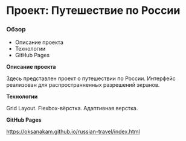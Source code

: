 # Проект: Путешествие по России

### Обзор
* Описание проекта
* Технологии
* GitHub Pages

**Описание проекта**

Здесь представлен проект о путешествии по России.
Интерфейс реализован для распространненных разрешений экранов.

**Технологии**

Grid Layout. Flexbox-вёрстка. Адаптивная верстка.

**GitHub Pages**

https://oksanakam.github.io/russian-travel/index.html
